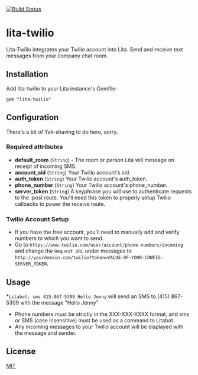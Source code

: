 [![Build Status](https://travis-ci.org/chriswoodrich/lita-twilio.svg?branch=master)](https://travis-ci.org/chriswoodrich/lita-twilio)

# lita-twilio

Lita-Twilio integrates your Twilio account into Lita. Send and receive text messages from your company chat room.

## Installation

Add lita-twilio to your Lita instance's Gemfile:

``` gem "lita-twilio" ```

## Configuration

There's a bit of Yak-shaving to do here, sorry.

### Required attributes
* **default_room** (`String`) - The room or person Lita will message on receipt of incoming SMS.
* **account_sid** (`String`) Your Twilio account's sid.
* **auth_token** (`String`) Your Twilio account's auth_token.
* **phone_number** (`String`) Your Twilio account's phone_number.
* **server_token** (`String`) A keyphrase you will use to authenticate requests to the :post route.  You'll need this token to properly setup Twilio callbacks to power the receive route.

### Twilio Account Setup
* If you have the free account, you'll need to manually add and verify numbers to which you want to send.
* Go to ```https://www.twilio.com/user/account/phone-numbers/incoming``` and change the ```Request URL``` under messages to ```http://yourdomain.com/twilio?token=VALUE-OF-YOUR-CONFIG-SERVER_TOKEN```.

## Usage

*```Litabot: sms 415-867-5309 Hello Jenny``` will send an SMS to (415) 867-5309 with the message "Hello Jenny"
* Phone numbers must be strictly in the XXX-XXX-XXXX format, and sms or SMS (case insensitive) must be used as a command to Litabot.
* Any incoming messages to your Twilio account will be displayed with the message and sender.

## License

[MIT](http://opensource.org/licenses/MIT)
